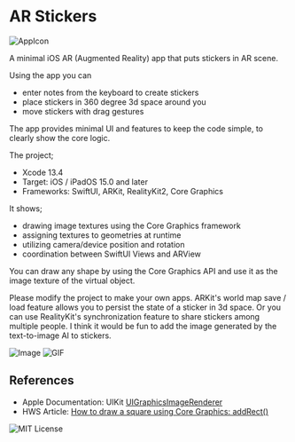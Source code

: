 # AR Stickers

![AppIcon](https://user-images.githubusercontent.com/66309582/171107556-ec97ca33-615d-4c78-97b3-85e66d1788db.png)

A minimal iOS AR (Augmented Reality) app that puts stickers in AR scene.

Using the app you can
- enter notes from the keyboard to create stickers
- place stickers in 360 degree 3d space around you
- move stickers with drag gestures

The app provides minimal UI and features to keep the code simple,
to clearly show the core logic.

The project;

- Xcode 13.4
- Target: iOS / iPadOS 15.0 and later
- Frameworks: SwiftUI, ARKit, RealityKit2, Core Graphics

It shows;

- drawing image textures using the Core Graphics framework
- assigning textures to geometries at runtime
- utilizing camera/device position and rotation
- coordination between SwiftUI Views and ARView

You can draw any shape by using the Core Graphics API
and use it as the image texture of the virtual object.

Please modify the project to make your own apps.
ARKit's world map save / load feature allows you to persist the state of a sticker in 3d space.
Or you can use RealityKit's synchronization feature to share stickers among multiple people.
I think it would be fun to add the image generated by the text-to-image AI to stickers.

![Image](https://user-images.githubusercontent.com/66309582/171107988-02406cd6-b625-41d8-9f70-ef15b011d82d.jpeg)
![GIF](https://user-images.githubusercontent.com/66309582/171107676-e5c69ea1-4bd6-4d86-b052-ac181cb75129.gif)

## References

- Apple Documentation: UIKit [UIGraphicsImageRenderer](https://developer.apple.com/documentation/uikit/uigraphicsimagerenderer/)
- HWS Article: [How to draw a square using Core Graphics: addRect()](https://www.hackingwithswift.com/example-code/core-graphics/how-to-draw-a-square-using-core-graphics-addrect)

![MIT License](http://img.shields.io/badge/license-MIT-blue.svg?style=flat)
